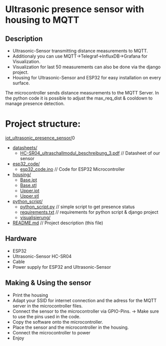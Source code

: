 # Ultrasonic presence sensor with housing to MQTT


## Description

* Ultrasonic-Sensor transmitting distance measurements to MQTT.
* Additionaly you can use MQTT->Telegraf->InfluxDB->Grafana for Visualization.
* Visualization for last 50 measurements can also be done via the django project.
* Housing for Ultrasonic-Sensor and ESP32 for easy installation on every surface.

The microcontroller sends distance measurements to the MQTT Server. 
In the python code it is possible to adjust the max_req_dist & cooldown to manage presence detection.

# Project structure:
[iot_ultrasonic_presence_sensor/](./)0
  * [datasheets/](./datasheets)
    * [HC-SR04_ultraschallmodul_beschreibung_3.pdf](./datasheets/HC-SR04_ultraschallmodul_beschreibung_3.pdf) // Datasheet of our sensor
  * [esp32_code/](./esp32_code)
    * [esp32_code.ino](./esp32_code/esp32_code.ino) // Code for ESP32 Microcontroller
  * [housing/](./housing)
    * [Base.ipt](./housing/Base.ipt)
    * [Base.stl](./housing/Base.stl)
    * [Upper.ipt](./housing/Upper.ipt)
    * [Upper.stl](./housing/Upper.stl)
  * [python_script/](./python_script)
    * [python_script.py](./python_script/python_script.py) // simple script to get presence status
    * [requirements.txt](./python_script/requirements.txt) // requirements for python script & django project
    * [visualisierung/](./python_script/visualisierung)
  * [README.md](./README.md) // Project description (this file)




## Hardware

* ESP32
* Ultrasonic-Sensor HC-SR04
* Cable
* Power supply for ESP32 and Ultrasonic-Sensor 


## Making & Using the sensor

* Print the housing
* Adapt your SSID for internet connection and the adress for the MQTT server in the microcontroller files.
* Connect the sensor to the microcontroller via GPIO-Pins. -> Make sure to use the pins used in the code.
* Copy the software onto the microcontroller.
* Place the sensor and the microcontroller in the housing.
* Connect the microcontroller to power
* Enjoy

